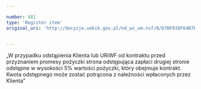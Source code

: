 ```yaml
---

number: 481
type: 'Register item'
original_uri: 'http://decyzje.uokik.gov.pl/nd_wz_um.nsf/0/D7BF938F64B7B2D4C12572DD0032958D?OpenDocument'


---
```


„W przypadku odstąpienia Klienta lub URiWF od kontraktu przed przyznaniem promesy pożyczki strona odstępująca zapłaci drugiej stronie odstępne w wysokości 5% wartości pożyczki, który obejmuje kontrakt. Kwota odstępnego może zostać potrącona z należności wpłaconych przez Klienta”
